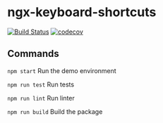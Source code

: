 # ngx-keyboard-shortcuts

[![Build Status](https://dev.azure.com/milestechnologies/ngx-keyboard-shortcuts/_apis/build/status/milestechnologies.ngx-keyboard-shortcuts?branchName=develop)](https://dev.azure.com/milestechnologies/ngx-keyboard-shortcuts/_build/latest?definitionId=1&branchName=develop) [![codecov](https://codecov.io/gh/milestechnologies/ngx-keyboard-shortcuts/branch/develop/graph/badge.svg)](https://codecov.io/gh/milestechnologies/ngx-keyboard-shortcuts)

## Commands
`npm start` Run the demo environment

`npm run test` Run tests

`npm run lint` Run linter

`npm run build` Build the package
